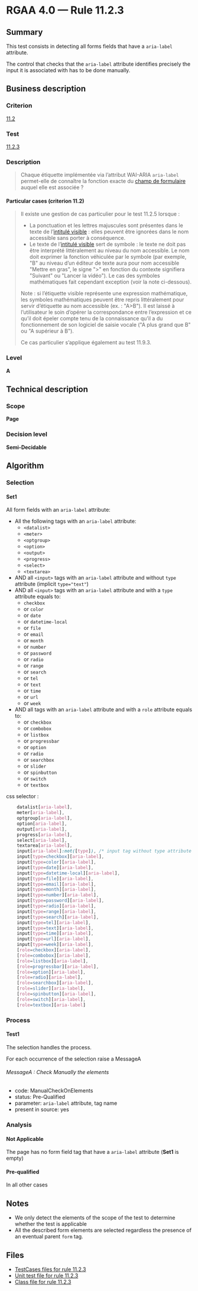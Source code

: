 # RGAA 4.0 — Rule 11.2.3

## Summary

This test consists in detecting all forms fields that have a `aria-label` attribute.

The control that checks that the `aria-label` attribute identifies precisely 
the input it is associated with has to be done manually.

## Business description

### Criterion

[11.2](https://www.numerique.gouv.fr/publications/rgaa-accessibilite/methode/criteres/#crit-11-2)

### Test

[11.2.3](https://www.numerique.gouv.fr/publications/rgaa-accessibilite/methode/criteres/#test-11-2-3)

### Description

> Chaque étiquette implémentée via l’attribut WAI-ARIA `aria-label` permet-elle de connaître la fonction exacte du [champ de formulaire](https://www.numerique.gouv.fr/publications/rgaa-accessibilite/methode/glossaire/#champ-de-saisie-de-formulaire) auquel elle est associée ?

#### Particular cases (criterion 11.2)

> Il existe une gestion de cas particulier pour le test 11.2.5 lorsque :
> 
> * La ponctuation et les lettres majuscules sont présentes dans le texte de l’[intitulé visible](https://www.numerique.gouv.fr/publications/rgaa-accessibilite/methode/glossaire/#intitule-visible) : elles peuvent être ignorées dans le nom accessible sans porter à conséquence.
> * Le texte de l’[intitulé visible](https://www.numerique.gouv.fr/publications/rgaa-accessibilite/methode/glossaire/#intitule-visible) sert de symbole : le texte ne doit pas être interprété littéralement au niveau du nom accessible. Le nom doit exprimer la fonction véhiculée par le symbole (par exemple, "B" au niveau d’un éditeur de texte aura pour nom accessible "Mettre en gras", le signe ">" en fonction du contexte signifiera "Suivant" ou "Lancer la vidéo"). Le cas des symboles mathématiques fait cependant exception (voir la note ci-dessous).
> 
> Note : si l’étiquette visible représente une expression mathématique, les symboles mathématiques peuvent être repris littéralement pour servir d’étiquette au nom accessible (ex. : "A>B"). Il est laissé à l’utilisateur le soin d’opérer la correspondance entre l’expression et ce qu’il doit épeler compte tenu de la connaissance qu’il a du fonctionnement de son logiciel de saisie vocale ("A plus grand que B" ou "A supérieur à B").
> 
> Ce cas particulier s’applique également au test 11.9.3.

### Level

**A**


## Technical description

### Scope

**Page**

### Decision level

**Semi-Decidable**


## Algorithm

### Selection

#### Set1

All form fields with an `aria-label` attribute:

- All the following tags with an `aria-label` attribute:
  - `<datalist>`
  - `<meter>`
  - `<optgroup>`
  - `<option>`
  - `<output>`
  - `<progress>`
  - `<select>`
  - `<textarea>`
- AND all  `<input>` tags with an `aria-label` attribute
  and without `type` attribute (implicit `type="text"`)
- AND all `<input>` tags with an `aria-label` attribute 
  and with a `type` attribute equals to:
    - `checkbox`
    - or `color`
    - or `date`
    - or `datetime-local`
    - or `file`
    - or `email`
    - or `month`
    - or `number`
    - or `password`
    - or `radio`
    - or `range`
    - or `search`
    - or `tel`
    - or `text`
    - or `time`
    - or `url`
    - or `week`
- AND all tags with an `aria-label` attribute
  and with a `role` attribute equals to:
    - or `checkbox`
    - or `combobox`
    - or `listbox`
    - or `progressbar`
    - or `option`
    - or `radio`
    - or `searchbox`
    - or `slider`
    - or `spinbutton`
    - or `switch`
    - or `textbox`
    
css selector :
```css
    datalist[aria-label],
    meter[aria-label],
    optgroup[aria-label],
    option[aria-label],
    output[aria-label],
    progress[aria-label],
    select[aria-label],
    textarea[aria-label],
    input[aria-label]:not([type]), /* input tag without type attribute (implicit type="text") */
    input[type=checkbox][aria-label],
    input[type=color][aria-label],
    input[type=date][aria-label],
    input[type=datetime-local][aria-label],
    input[type=file][aria-label],
    input[type=email][aria-label],
    input[type=month][aria-label],
    input[type=number][aria-label],
    input[type=password][aria-label],
    input[type=radio][aria-label],
    input[type=range][aria-label],
    input[type=search][aria-label],
    input[type=tel][aria-label],
    input[type=text][aria-label],
    input[type=time][aria-label],
    input[type=url][aria-label],
    input[type=week][aria-label],
    [role=checkbox][aria-label],
    [role=combobox][aria-label],
    [role=listbox][aria-label],
    [role=progressbar][aria-label],
    [role=option][aria-label],
    [role=radio][aria-label],
    [role=searchbox][aria-label],
    [role=slider][aria-label],
    [role=spinbutton][aria-label],
    [role=switch][aria-label],
    [role=textbox][aria-label]
```


### Process

#### Test1

The selection handles the process.

For each occurrence of the selection raise a MessageA

###### MessageA : Check Manually the elements

-   code: ManualCheckOnElements
-   status: Pre-Qualified
-   parameter: `aria-label` attribute, tag name
-   present in source: yes

### Analysis

#### Not Applicable

The page has no form field tag that have a `aria-label` attribute (**Set1** is empty)

#### Pre-qualified

In all other cases

## Notes

* We only detect the elements of the scope of the test to determine whether the test is applicable
* All the described form elements are selected regardless the presence of an eventual parent `form` tag. 


## Files

- [TestCases files for rule 11.2.3](https://gitlab.com/asqatasun/Asqatasun/-/tree/v5/rules/rules-rgaa4.0/src/test/resources/testcases/rgaa40/Rgaa40Rule110203/)
- [Unit test file for rule 11.2.3](https://gitlab.com/asqatasun/Asqatasun/-/blob/v5/rules/rules-rgaa4.0/src/test/java/org/asqatasun/rules/rgaa40/Rgaa40Rule110203Test.java)
- [Class file for rule 11.2.3](https://gitlab.com/asqatasun/Asqatasun/-/blob/v5/rules/rules-rgaa4.0/src/main/java/org/asqatasun/rules/rgaa40/Rgaa40Rule110203.java)
